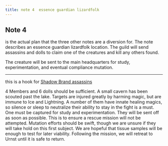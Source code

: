 ```yaml
---
title: note 4  essence guardian lizardfolk 
---
```


## Note 4 

is the actual plan that the three other notes are a diversion for.  The note describes an essence guardian lizardfolk location. The guild will send assassins and dolls to claim one of the creatures and kill any others found.  

The creature will be sent to the main headquarters for study, experimentation, and eventual compliance mutation.

---

this is a hook for [Shadow Brand assassins](/outskirts/modules/e6_shadow_brand_assassins/)



4 Members and 6 dolls should be sufficient. A small cavern has been scouted past the lake. Targets are injured greatly by harming magic, but are immune to Ice and Lightning. A number of them have innate healing magics, so silence or sleep to neutralize their ability to stay in the fight is a must. One must be captured for study and experimentation.  They will be sent off as soon as possible.  This is to ensure a rescue mission will not be attempted.  Mutation efforts should be swift, though we are unsure if they will take hold on this first subject.  We are hopeful that tissue samples will be enough to test for later viability. Following the mission, we will retreat to Urnst until it is safe to return.
